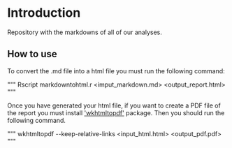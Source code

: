 # Introduction
Repository with the markdowns of all of our analyses. 

## How to use
To convert the .md file into a html file you must run the following command:

"""
Rscript markdowntohtml.r <imput_markdown.md> <output_report.html>
"""

Once you have generated your html file, if you want to create a PDF file of the report you must install ['wkhtmltopdf'](https://wkhtmltopdf.org/) package. Then you should run the following command.

"""
wkhtmltopdf --keep-relative-links <input_html.html> <output_pdf.pdf>
"""
